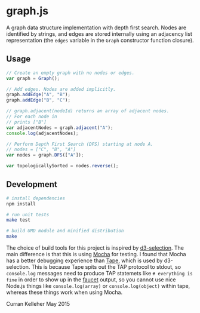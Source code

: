 # graph.js

A graph data structure implementation with depth first search. Nodes are identified by strings, and edges are stored internally using an adjacency list representation (the `edges` variable in the `Graph` constructor function closure).

## Usage

```javascript
// Create an empty graph with no nodes or edges.
var graph = Graph();

// Add edges. Nodes are added implicitly.
graph.addEdge("A", "B");
graph.addEdge("B", "C");

// graph.adjacent(nodeId) returns an array of adjacent nodes.
// For each node in 
// prints ["B"]
var adjacentNodes = graph.adjacent("A");
console.log(adjacentNodes);

// Perform Depth First Search (DFS) starting at node A.
// nodes = ["C", "B", "A"]
var nodes = graph.DFS(["A"]);

var topologicallySorted = nodes.reverse();
```

## Development

```bash
# install dependencies
npm install

# run unit tests
make test

# build UMD module and minified distribution
make
```

The choice of build tools for this project is inspired by [d3-selection](https://github.com/d3/d3-selection). The main difference is that this is using [Mocha](http://mochajs.org/) for testing. I found that Mocha has a better debugging experience than [Tape](https://npmjs.org/package/tape), which is used by d3-selection. This is because Tape spits out the TAP protocol to stdout, so `console.log` messages need to produce TAP statemets like `# everything is fine` in order to show up in the [faucet](https://www.npmjs.com/package/faucet) output, so you cannot use nice Node.js things like `console.log(array)` or `console.log(object)` within tape, whereas these things work when using Mocha.

Curran Kelleher May 2015
